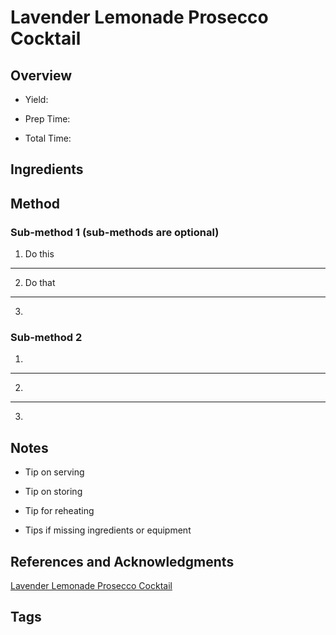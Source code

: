 # Lavender Lemonade Prosecco Cocktail

## Overview

- Yield:

- Prep Time:

- Total Time:

## Ingredients



## Method

### Sub-method 1 (sub-methods are optional)

1. Do this
---
2. Do that
---
3.

### Sub-method 2

1.
---
2.
---
3.

## Notes

- Tip on serving

- Tip on storing

- Tip for reheating

- Tips if missing ingredients or equipment

## References and Acknowledgments

[Lavender Lemonade Prosecco Cocktail](http://www.happinessishomemade.net/lavender-lemonade-prosecco-cocktail/)

## Tags


